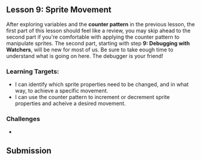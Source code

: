 ## Lesson 9: Sprite Movement

After exploring variables and the **counter pattern** in the previous lesson, the first part of this lesson should feel like a review, you may skip ahead to the second part if you're comfortable with applying the counter pattern to manipulate sprites. The second part, starting with step **9: Debugging with Watchers**, will be new for most of us. Be sure to take eough time to understand what is going on here. The debugger is your friend!

### Learning Targets:

* I can identify which sprite properties need to be changed, and in what way, to achieve a specific movement.
* I can use the counter pattern to increment or decrement sprite properties and acheive a desired movement.

### Challenges

* 

## Submission

